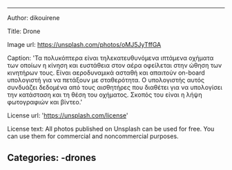 ---
Author: dikouirene

Title: Drone

Image url: https://unsplash.com/photos/oMJ5JyTffGA

Caption: 'Τα πολυκόπτερα είναι τηλεκατευθυνόμενα ιπτάμενα οχήματα των οποίων η κίνηση και ευστάθεια στον αέρα οφείλεται στην ώθηση των κινητήρων τους. Είναι αεροδυναμικά ασταθή και απαιτούν on-board υπολογιστή για να πετάξουν με σταθερότητα. Ο υπολογιστής αυτός συνδυάζει δεδομένα από τους αισθητήρες που διαθέτει για να υπολογίσει την κατάσταση και τη θέση του οχήματος. Σκοπός του είναι η λήψη φωτογραφιών και βίντεο.'

License url: 'https://unsplash.com/license'

License text: All photos published on Unsplash can be used for free. You can use them for commercial and noncommercial purposes.

Categories:
 -drones 
 ---
